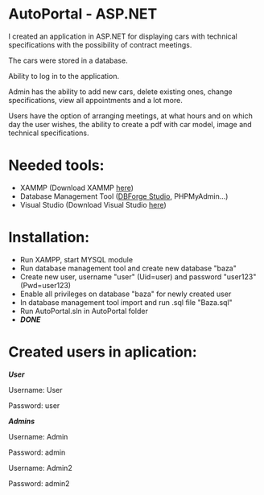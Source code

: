 # AutoPortal - ASP.NET
I created an application in ASP.NET for displaying cars with technical specifications with the possibility of contract meetings.

The cars were stored in a database.

Ability to log in to the application.

Admin has the ability to add new cars, delete existing ones, change specifications, view all appointments and a lot more.

Users have the option of arranging meetings, at what hours and on which day the user wishes, the ability to create a pdf with car model, image and technical specifications.


# Needed tools:
- XAMMP (Download XAMMP [here](https://www.apachefriends.org/download.html))
- Database Management Tool ([DBForge Studio](https://www.devart.com/dbforge/mysql/studio/), PHPMyAdmin...)
- Visual Studio (Download Visual Studio [here](https://visualstudio.microsoft.com/downloads/))

# Installation:
- Run XAMPP, start MYSQL module
- Run database management tool and create new database "baza"
- Create new user, username "user" (Uid=user) and password "user123" (Pwd=user123)
- Enable all privileges on database "baza" for newly created user
- In database management tool import and run .sql file "Baza.sql"
- Run AutoPortal.sln in AutoPortal folder
- ***DONE***

# Created users in aplication:
***User***

Username: User

Password: user

***Admins***

Username: Admin

Password: admin

Username: Admin2

Password: admin2
